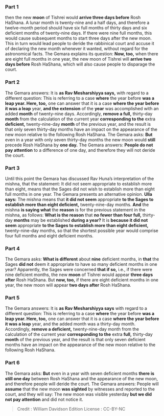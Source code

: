 
### Part 1
then the new <b>moon</b> of Tishrei would <b>arrive three days before</b> Rosh HaShana. A lunar month is twenty-nine and a half days, and therefore a twelve-month period should have six full months of thirty days and six deficient months of twenty-nine days. If there were nine full months, this would cause subsequent months to start three days after the new moon. This in turn would lead people to deride the rabbinical court and accuse it of declaring the new month whenever it wanted, without regard for the astronomical facts. The Gemara explains its question: <b>Now, too,</b> when there are eight full months in one year, the new moon of Tishrei will <b>arrive two days before</b> Rosh HaShana, which will also cause people to disparage the court.

### Part 2
The Gemara answers: It is <b>as Rav Mesharshiyya says,</b> with regard to a different question: This is referring to a case <b>where</b> the year before <b>was a leap year. Here, too,</b> one can answer that it is a case <b>where the year before it was a leap</b> year, <b>and the extension</b> of the <b>year</b> was accomplished with an added <b>month</b> of twenty-nine days. Accordingly, <b>remove a full,</b> thirty-day <b>month</b> from the calculation of the current year <b>corresponding to the</b> extra <b>deficient,</b> twenty-nine-day <b>month</b> of the previous year, and the result is that only seven thirty-day months have an impact on the appearance of the new moon relative to the following Rosh HaShana. The Gemara asks: <b>But</b> even in a year with only seven thirty-day months the new moon would <b>still</b> precede Rosh HaShana by <b>one day.</b> The Gemara answers: <b>People do not pay attention</b> to a difference of one day, and therefore they will not deride the court.

### Part 3
Until this point the Gemara has discussed Rav Huna’s interpretation of the mishna, that the statement: It did not seem appropriate to establish more than eight, means that the Sages did not wish to establish more than eight full months in one year. The Gemara presents an alternative opinion. <b>Ulla says:</b> The mishna means that <b>it did not seem</b> appropriate <b>to the Sages to establish more than eight deficient,</b> twenty-nine-day months. <b>And</b> the mishna <b>is saying what</b> the <b>reason</b> is for the previous statement in the mishna, as follows: <b>What is the reason</b> that <b>no fewer than four full,</b> thirty-day <b>months</b> may be established <b>during a year?</b> It is <b>because it did not seem</b> appropriate <b>to the Sages to establish more than eight deficient,</b> twenty-nine-day months, so that the shortest possible year would comprise four full months and eight deficient months.

### Part 4
The Gemara asks: <b>What is different</b> about <b>nine</b> deficient months, in <b>that</b> the Sages <b>did not</b> deem it appropriate to have so many deficient months in one year? Apparently, the Sages were concerned <b>that if so,</b> i.e., if there were nine deficient months, the new <b>moon</b> of Tishrei would appear <b>three days after</b> Rosh HaShana. But <b>now, too,</b> if there are eight deficient months in one year, the new moon will appear <b>two days after</b> Rosh HaShana.

### Part 5
The Gemara answers: It is <b>as Rav Mesharshiyya says</b> with regard to a different question: This is referring to a case <b>where</b> the year before <b>was a leap year. Here, too,</b> one can answer that it is a case <b>where the year before it was a leap</b> year, and the added month was a thirty-day month. Accordingly, <b>remove a deficient,</b> twenty-nine-day month from the calculation of the current year <b>corresponding to the</b> extra <b>full,</b> thirty-day <b>month</b> of the previous year, and the result is that only seven deficient months have an impact on the appearance of the new moon relative to the following Rosh HaShana.

### Part 6
The Gemara asks: <b>But</b> even in a year with seven deficient months <b>there is still one day</b> between Rosh HaShana and the appearance of the new moon, and therefore people will deride the court. The Gemara answers: People will <b>assume</b> that the new moon <b>was sighted</b> by witnesses and reported to the court, and they will say: The new moon was visible yesterday <b>but we did not pay attention</b> and did not notice it.

>Credit : William Davidson Edition
>License : CC-BY-NC